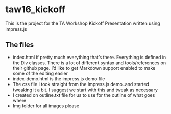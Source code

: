 # taw16_kickoff
This is the project for the TA Workshop Kickoff Presentation written using impress.js

## The files
* index.html if pretty much everything that’s there.   Everything is defined in the Div classes.  There is a lot of different syntax and tools/references on their github page.  I’d like to get Markdown support enabled to make some of the editing easier
* index-demo.html is the impress.js demo file
* The css file I took straight from the Impress.js demo..and started tweaking it a bit.  I suggest we start with this and tweak as necessary
* I created on outline.txt file for us to use for the outline of what goes where
* Img folder for all images please



